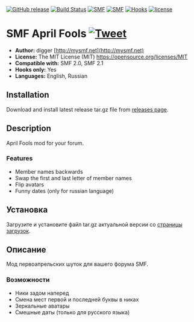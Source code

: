 [![GitHub release](https://img.shields.io/github/release/realdigger/SMF-April-Fools.svg)]()
[![Build Status](https://travis-ci.org/realdigger/SMF-April-Fools.svg?branch=master)](https://travis-ci.org/realdigger/SMF-April-Fools)
[![SMF](https://img.shields.io/badge/SMF-2.0-blue.svg?style==flat)](https://simplemachines.org)
[![SMF](https://img.shields.io/badge/SMF-2.1-blue.svg?style==flat)](https://simplemachines.org)
[![Hooks](https://img.shields.io/badge/hooks%20only-✓-blue.svg?style==flat)]()
[![license](https://img.shields.io/github/license/realdigger/SMF-April-Fools.svg)]()

# SMF April Fools [![Tweet](https://img.shields.io/twitter/url/http/shields.io.svg?style=social)](https://twitter.com/intent/tweet?text=SMF%20April%20Fools%204&url=https://github.com/realdigger/SMF-April-Fools&hashtags=smf,april_fools)
* **Author:** digger [http://mysmf.net](http://mysmf.net)
* **License:** The MIT License (MIT) https://opensource.org/licenses/MIT
* **Compatible with:** SMF 2.0, SMF 2.1
* **Hooks only:** Yes
* **Languages:** English, Russian

## Installation  
Download and install latest release tar.gz file from [releases page](https://github.com/realdigger/SMF-April-Fools/releases).

## Description
April Fools mod for your forum.

### Features
* Member names backwards
* Swap the first and last letter of member names
* Flip avatars
* Funny dates (only for russian language) 

## Установка    
Загрузите и установите файл tar.gz актуальной версии со [страницы загрузок](https://github.com/realdigger/SMF-April-Fools/releases).

## Описание
Мод первоапрельских шуток для вашего форума SMF.

### Возможности
* Ники задом наперед
* Смена мест первой и последней буквы в никах
* Зеркальные аватары
* Cмешные даты (только для русского языка)
